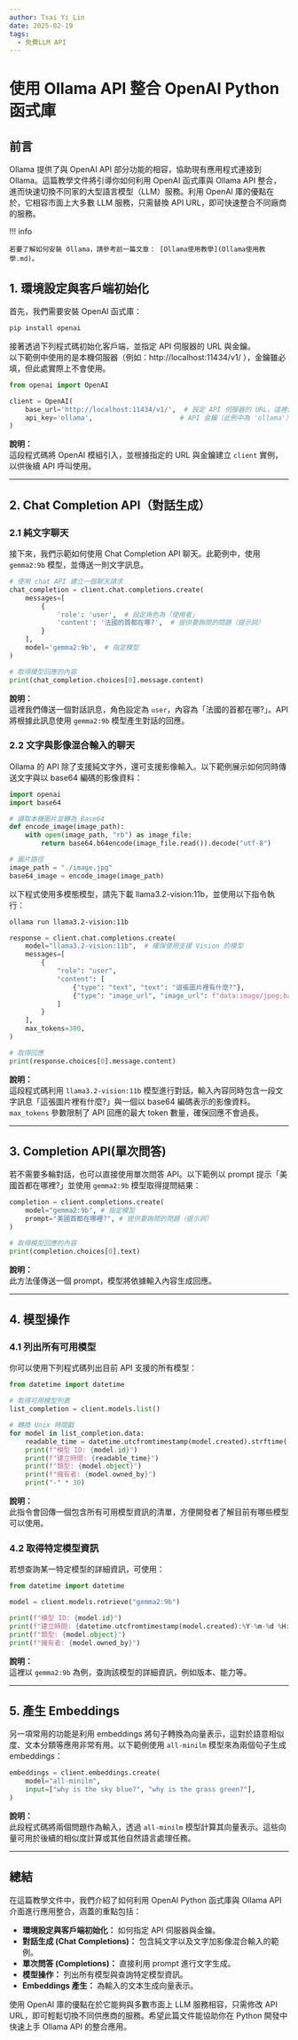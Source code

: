```yaml
---
author: Tsai Yi Lin
date: 2025-02-19
tags:
  - 免費LLM API
---
```


# 使用 Ollama API 整合 OpenAI Python 函式庫

## 前言
Ollama 提供了與 OpenAI API 部分功能的相容，協助現有應用程式連接到 Ollama。這篇教學文件將引導你如何利用 OpenAI 函式庫與 Ollama API 整合，進而快速切換不同家的大型語言模型（LLM）服務。利用 OpenAI 庫的優點在於，它相容市面上大多數 LLM 服務，只需替換 API URL，即可快速整合不同廠商的服務。

!!! info

    若要了解如何安裝 Ollama，請參考前一篇文章： [Ollama使用教學](Ollama使用教學.md)。

## 1. 環境設定與客戶端初始化
首先，我們需要安裝 OpenAI 函式庫：

```sh
pip install openai
```

接著透過下列程式碼初始化客戶端，並指定 API 伺服器的 URL 與金鑰。  
以下範例中使用的是本機伺服器（例如：http://localhost:11434/v1/ ），金鑰雖必填，但此處實際上不會使用。

```python
from openai import OpenAI

client = OpenAI(
    base_url='http://localhost:11434/v1/',  # 設定 API 伺服器的 URL，這裡使用本機端點
    api_key='ollama',                      # API 金鑰（此例中為 'ollama'）
)
```

**說明：**  
這段程式碼將 OpenAI 模組引入，並根據指定的 URL 與金鑰建立 `client` 實例，以供後續 API 呼叫使用。

---

## 2. Chat Completion API（對話生成）

### 2.1 純文字聊天

接下來，我們示範如何使用 Chat Completion API 聊天。此範例中，使用 `gemma2:9b` 模型，並傳送一則文字訊息。

```python
# 使用 chat API 建立一個聊天請求
chat_completion = client.chat.completions.create(
    messages=[
        {
            'role': 'user',  # 設定角色為「使用者」
            'content': '法國的首都在哪?',  # 提供要詢問的問題（提示詞）
        }
    ],
    model='gemma2:9b',  # 指定模型
)

# 取得模型回應的內容
print(chat_completion.choices[0].message.content)
```

**說明：**  
這裡我們傳送一個對話訊息，角色設定為 `user`，內容為「法國的首都在哪?」。API 將根據此訊息使用 `gemma2:9b` 模型產生對話的回應。

### 2.2 文字與影像混合輸入的聊天
Ollama 的 API 除了支援純文字外，還可支援影像輸入。以下範例展示如何同時傳送文字與以 base64 編碼的影像資料：

```py
import openai
import base64

# 讀取本機圖片並轉為 Base64
def encode_image(image_path):
    with open(image_path, "rb") as image_file:
        return base64.b64encode(image_file.read()).decode("utf-8")

# 圖片路徑
image_path = "./image.jpg"
base64_image = encode_image(image_path)
```

以下程式使用多模態模型，請先下載 llama3.2-vision:11b，並使用以下指令執行：
```sh
ollama run llama3.2-vision:11b
```

```python
response = client.chat.completions.create(
    model="llama3.2-vision:11b",  # 確保使用支援 Vision 的模型
    messages=[
        {
            "role": "user",
            "content": [
                {"type": "text", "text": "這張圖片裡有什麼?"},
                {"type": "image_url", "image_url": f"data:image/jpeg;base64,{base64_image}"}
            ]
        }
    ],
    max_tokens=300,
)

# 取得回應
print(response.choices[0].message.content)
```

**說明：**  
這段程式碼利用 `llama3.2-vision:11b` 模型進行對話，輸入內容同時包含一段文字訊息「這張圖片裡有什麼?」與一個以 base64 編碼表示的影像資料。`max_tokens` 參數限制了 API 回應的最大 token 數量，確保回應不會過長。

---

## 3. Completion API(單次問答)
若不需要多輪對話，也可以直接使用單次問答 API。以下範例以 prompt 提示「美國首都在哪裡?」並使用 `gemma2:9b` 模型取得提問結果：

```python
completion = client.completions.create(
    model="gemma2:9b", # 指定模型
    prompt="美國首都在哪裡?", # 提供要詢問的問題（提示詞）
)

# 取得模型回應的內容
print(completion.choices[0].text)
```

**說明：**  
此方法僅傳送一個 prompt，模型將依據輸入內容生成回應。

---

## 4. 模型操作
### 4.1 列出所有可用模型

你可以使用下列程式碼列出目前 API 支援的所有模型：

```python
from datetime import datetime

# 取得可用模型列表
list_completion = client.models.list()

# 轉換 Unix 時間戳
for model in list_completion.data:
    readable_time = datetime.utcfromtimestamp(model.created).strftime('%Y-%m-%d %H:%M:%S')
    print(f"模型 ID: {model.id}")
    print(f"建立時間: {readable_time}")
    print(f"類型: {model.object}")
    print(f"擁有者: {model.owned_by}")
    print("-" * 30)
```

**說明：**  
此指令會回傳一個包含所有可用模型資訊的清單，方便開發者了解目前有哪些模型可以使用。

### 4.2 取得特定模型資訊
若想查詢某一特定模型的詳細資訊，可使用：

```python
from datetime import datetime

model = client.models.retrieve("gemma2:9b")

print(f"模型 ID: {model.id}")
print(f"建立時間: {datetime.utcfromtimestamp(model.created):%Y-%m-%d %H:%M:%S}")
print(f"類型: {model.object}")
print(f"擁有者: {model.owned_by}")
```

**說明：**  
這裡以 `gemma2:9b` 為例，查詢該模型的詳細資訊，例如版本、能力等。

---

## 5. 產生 Embeddings
另一項常用的功能是利用 embeddings 將句子轉換為向量表示，這對於語意相似度、文本分類等應用非常有用。以下範例使用 `all-minilm` 模型來為兩個句子生成 embeddings：

```python
embeddings = client.embeddings.create(
    model="all-minilm",
    input=["why is the sky blue?", "why is the grass green?"],
)
```

**說明：**  
此段程式碼將兩個問題作為輸入，透過 `all-minilm` 模型計算其向量表示。這些向量可用於後續的相似度計算或其他自然語言處理任務。

---

## 總結

在這篇教學文件中，我們介紹了如何利用 OpenAI Python 函式庫與 Ollama API 介面進行應用整合，涵蓋的重點包括：

- **環境設定與客戶端初始化：** 如何指定 API 伺服器與金鑰。
- **對話生成 (Chat Completions)：** 包含純文字以及文字加影像混合輸入的範例。
- **單次問答 (Completions)：** 直接利用 prompt 進行文字生成。
- **模型操作：** 列出所有模型與查詢特定模型資訊。
- **Embeddings 產生：** 為輸入的文本生成向量表示。

使用 OpenAI 庫的優點在於它能夠與多數市面上 LLM 服務相容，只需修改 API URL，即可輕鬆切換不同供應商的服務。希望此篇文件能協助你在 Python 開發中快速上手 Ollama API 的整合應用。

